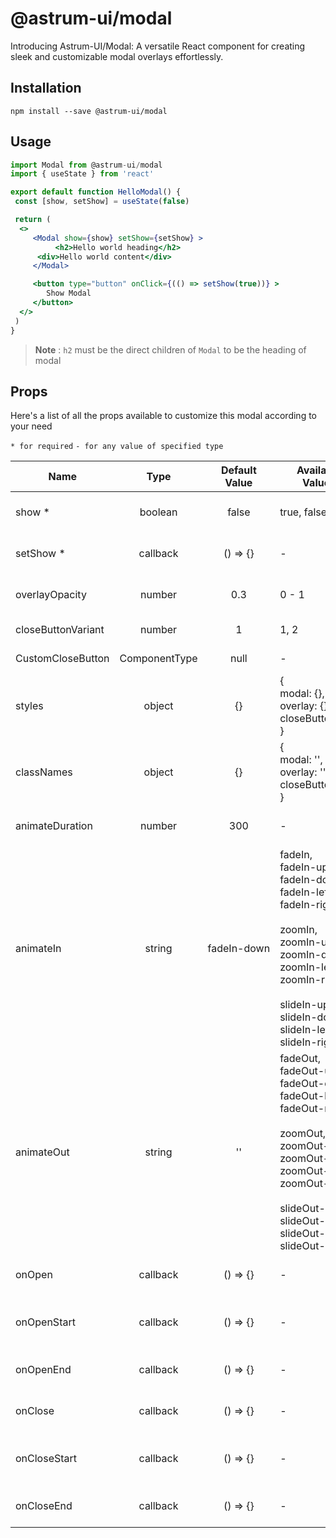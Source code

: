 # @astrum-ui/modal

Introducing Astrum-UI/Modal: A versatile React component for creating sleek and customizable modal overlays effortlessly.

## Installation

```
npm install --save @astrum-ui/modal
```

## Usage

```jsx
import Modal from @astrum-ui/modal
import { useState } from 'react'

export default function HelloModal() {
 const [show, setShow] = useState(false)

 return (
  <>
	 <Modal show={show} setShow={setShow} >
          <h2>Hello world heading</h2>
	  <div>Hello world content</div>
	 </Modal>

	 <button type="button" onClick={(() => setShow(true))} >
		Show Modal
	 </button>
  </>
 )
}

```

> **Note** : `h2` must be the direct children of `Modal` to be the heading of modal

## Props

Here's a list of all the props available to customize this modal according to your need

<span>`* for required`</span>
<span>`- for any value of specified type`</span>

<table>
<thead>
<tr>
<th>Name</th>
<th>Type</th>
<th>Default Value</th>
<th>Available Values</th>
<th>Description</th>
</tr>
</thead>
<tbody>
<tr>
<td>show *</td>
<td style="text-align: center;" >boolean</td>
<td style="text-align: center;" >false</td>
<td>true, false</td>
<td style="min-width: 200px;">Boolean indicating whether the modal should be visible</td>
</tr>
<tr>
<td>setShow *</td>
<td style="text-align: center;" >callback</td>
<td style="text-align: center;" >() => {}</td>
<td>-</td>
<td>Function to toggle the visibility of the modal, called by close button</td>
</tr>
<tr>
<td>overlayOpacity</td>
<td style="text-align: center;" >number</td>
<td style="text-align: center;" >0.3</td>
<td>0 - 1</td>
<td>Opacity level of the overlay behind the modal (between 0 and 1)</td>
</tr>
<tr>
<td>closeButtonVariant</td>
<td style="text-align: center;" >number</td>
<td style="text-align: center;" >1</td>
<td>1, 2</td>
<td>Variant style of the close button (1 or 2)</td>
</tr>
<tr>
<td>CustomCloseButton</td>
<td style="text-align: center;" >ComponentType</td>
<td style="text-align: center;" >null</td>
<td>-</td>
<td>Custom component to use as the close button</td>
</tr>
<tr>
<td>styles</td>
<td style="text-align: center;" >object</td>
<td style="text-align: center;" >{}</td>
<td>
{<br>
  modal: {},
  overlay: {},
  closeButton: {}
  <br>
}
</td>
<td>Custom CSS styles to apply to the modal and its elements</td>
</tr>
<td>classNames</td>
<td style="text-align: center;" >object</td>
<td style="text-align: center;" >{}</td>
<td>
{<br>
  modal: '',
  overlay: '',
  closeButton: ''
  <br>
}
</td>
<td>Custom class names to apply to the modal and its elements</td>
</tr>
<tr>
<td>animateDuration</td>
<td style="text-align: center;" >number</td>
<td style="text-align: center;" >300</td>
<td>-</td>
<td>Duration of the opening / closing animation (in milliseconds)</td>
</tr>
<tr>
<td>animateIn</td>
<td style="text-align: center;" >string</td>
<td style="text-align: center; white-space: nowrap;" >fadeIn-down</td>
<td style='display: flex; flex-direction: column; gap: 0; white-space: nowrap;'>
<span>fadeIn,</span>
<span>fadeIn-up,</span>
<span>fadeIn-down,</span>
<span>fadeIn-left,</span>
<span>fadeIn-right,</span>
<br>
<span>zoomIn,</span>
<span>zoomIn-up,</span>
<span>zoomIn-down,</span>
<span>zoomIn-left,</span>
<span>zoomIn-right,</span>
<br>
<span>slideIn-up,</span>
<span>slideIn-down,</span>
<span>slideIn-left,</span>
<span>slideIn-right</span>
</td>
<td>Animation effect when the modal opens</td>
</tr>
<tr>
<td>animateOut</td>
<td style="text-align: center;" >string</td>
<td style="text-align: center;" >''</td>
<td style='display: flex; flex-direction: column; gap: 0; white-space: nowrap;'>
<span>fadeOut,</span>
<span>fadeOut-up,</span>
<span>fadeOut-down,</span>
<span>fadeOut-left,</span>
<span>fadeOut-right,</span>
<br>
<span>zoomOut,</span>
<span>zoomOut-up,</span>
<span>zoomOut-down,</span>
<span>zoomOut-left,</span>
<span>zoomOut-right,</span>
<br>
<span>slideOut-up,</span>
<span>slideOut-down,</span>
<span>slideOut-left,</span>
<span>slideOut-right</span>
</td>
<td>Animation effect when the modal closes</td>
</tr>
<tr>
<td>onOpen</td>
<td style="text-align: center;" >callback</td>
<td style="text-align: center;" >() => {}</td>
<td>-</td>
<td>Callback function triggered when the modal opens</td>
</tr>
<tr>
<td>onOpenStart</td>
<td style="text-align: center;" >callback</td>
<td style="text-align: center;" >() => {}</td>
<td>-</td>
<td>Callback function triggered at the start of the modal opening animation</td>
</tr>
<tr>
<td>onOpenEnd</td>
<td style="text-align: center;" >callback</td>
<td style="text-align: center;" >() => {}</td>
<td>-</td>
<td>Callback function triggered at the end of the modal opening animation</td>
</tr>
<tr>
<td>onClose</td>
<td style="text-align: center;" >callback</td>
<td style="text-align: center;" >() => {}</td>
<td>-</td>
<td>Callback function triggered at the end of the modal closing animation</td>
</tr>
<tr>
<td>onCloseStart</td>
<td style="text-align: center;" >callback</td>
<td style="text-align: center;" >() => {}</td>
<td>-</td>
<td>Callback function triggered at the start of the modal closing animation</td>
</tr>
<tr>
<td>onCloseEnd</td>
<td style="text-align: center;" >callback</td>
<td style="text-align: center;" >() => {}</td>
<td>-</td>
<td>Callback function triggered when modal is removed from the DOM</td>
</tr>
</tbody>
</table>
